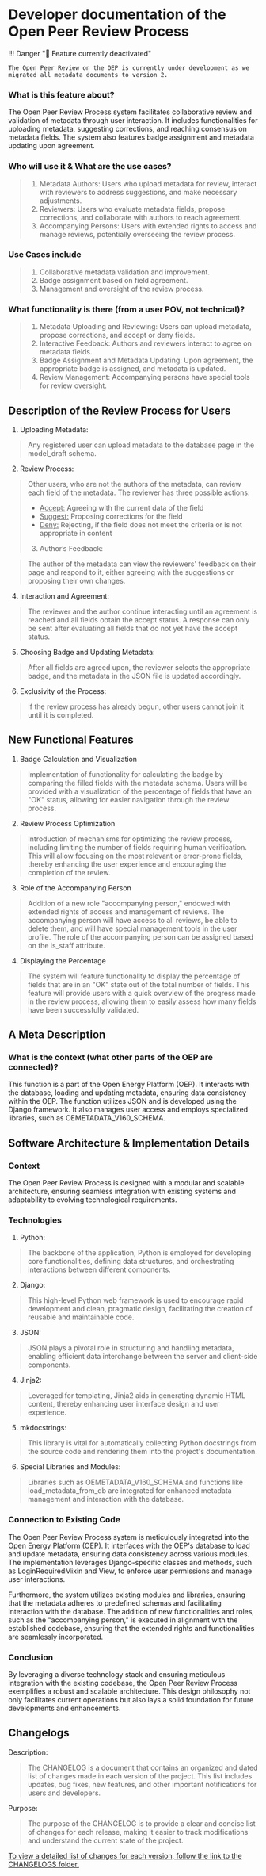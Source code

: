 <!--
SPDX-FileCopyrightText: 2025 Jonas Huber <https://github.com/jh-RLI> © Reiner Lemoine Institut

SPDX-License-Identifier: CC0-1.0
-->

# Developer documentation of the Open Peer Review Process

!!! Danger "🚧 Feature currently deactivated"

    The Open Peer Review on the OEP is currently under development as we migrated all metadata documents to version 2.

### What is this feature about?

The Open Peer Review Process system facilitates collaborative review and validation of metadata through user interaction. It includes functionalities for uploading metadata, suggesting corrections, and reaching consensus on metadata fields. The system also features badge assignment and metadata updating upon agreement.

### Who will use it & What are the use cases?

> 1.  Metadata Authors: Users who upload metadata for review, interact with reviewers to address suggestions, and make necessary adjustments.
> 2.  Reviewers: Users who evaluate metadata fields, propose corrections, and collaborate with authors to reach agreement.
> 3.  Accompanying Persons: Users with extended rights to access and manage reviews, potentially overseeing the review process.

### Use Cases include

> 1.  Collaborative metadata validation and improvement.
> 2.  Badge assignment based on field agreement.
> 3.  Management and oversight of the review process.

### What functionality is there (from a user POV, not technical)?

> 1.  Metadata Uploading and Reviewing: Users can upload metadata, propose corrections, and accept or deny fields.
> 2.  Interactive Feedback: Authors and reviewers interact to agree on metadata fields.
> 3.  Badge Assignment and Metadata Updating: Upon agreement, the appropriate badge is assigned, and metadata is updated.
> 4.  Review Management: Accompanying persons have special tools for review oversight.

## Description of the Review Process for Users

1. Uploading Metadata:

> Any registered user can upload metadata to the database page in the model_draft schema.

2. Review Process:

> Other users, who are not the authors of the metadata, can review each field of the metadata. The reviewer has three possible actions:
>
> - <span style="text-decoration: underline;">Accept:</span> Agreeing with the current data of the field
> - <span style="text-decoration: underline;">Suggest:</span> Proposing corrections for the field
> - <span style="text-decoration: underline;">Deny:</span> Rejecting, if the field does not meet the criteria or is not appropriate in content
>
> 3. Author’s Feedback:

> The author of the metadata can view the reviewers' feedback on their page and respond to it, either agreeing with the suggestions or proposing their own changes.

4. Interaction and Agreement:

> The reviewer and the author continue interacting until an agreement is reached and all fields obtain the accept status. A response can only be sent after evaluating all fields that do not yet have the accept status.

5. Choosing Badge and Updating Metadata:

> After all fields are agreed upon, the reviewer selects the appropriate badge, and the metadata in the JSON file is updated accordingly.

6. Exclusivity of the Process:

> If the review process has already begun, other users cannot join it until it is completed.

## New Functional Features

1. Badge Calculation and Visualization

> Implementation of functionality for calculating the badge by comparing the filled fields with the metadata schema. Users will be provided with a visualization of the percentage of fields that have an "OK" status, allowing for easier navigation through the review process.

2. Review Process Optimization

> Introduction of mechanisms for optimizing the review process, including limiting the number of fields requiring human verification. This will allow focusing on the most relevant or error-prone fields, thereby enhancing the user experience and encouraging the completion of the review.

3. Role of the Accompanying Person

> Addition of a new role "accompanying person," endowed with extended rights of access and management of reviews. The accompanying person will have access to all reviews, be able to delete them, and will have special management tools in the user profile. The role of the accompanying person can be assigned based on the is_staff attribute.

4. Displaying the Percentage

> The system will feature functionality to display the percentage of fields that are in an "OK" state out of the total number of fields. This feature will provide users with a quick overview of the progress made in the review process, allowing them to easily assess how many fields have been successfully validated.

## A Meta Description

### What is the context (what other parts of the OEP are connected)?

This function is a part of the Open Energy Platform (OEP). It interacts with the database, loading and updating metadata, ensuring data consistency within the OEP. The function utilizes JSON and is developed using the Django framework. It also manages user access and employs specialized libraries, such as OEMETADATA_V160_SCHEMA.

## Software Architecture & Implementation Details

### Context

The Open Peer Review Process is designed with a modular and scalable architecture, ensuring seamless integration with existing systems and adaptability to evolving technological requirements.

### Technologies

1. Python:

> The backbone of the application, Python is employed for developing core functionalities, defining data structures, and orchestrating interactions between different components.

2. Django:

> This high-level Python web framework is used to encourage rapid development and clean, pragmatic design, facilitating the creation of reusable and maintainable code.

3. JSON:

> JSON plays a pivotal role in structuring and handling metadata, enabling efficient data interchange between the server and client-side components.

4. Jinja2:

> Leveraged for templating, Jinja2 aids in generating dynamic HTML content, thereby enhancing user interface design and user experience.

5. mkdocstrings:

> This library is vital for automatically collecting Python docstrings from the source code and rendering them into the project's documentation.

6. Special Libraries and Modules:

> Libraries such as OEMETADATA_V160_SCHEMA and functions like load_metadata_from_db are integrated for enhanced metadata management and interaction with the database.

### Connection to Existing Code

The Open Peer Review Process system is meticulously integrated into the Open Energy Platform (OEP). It interfaces with the OEP's database to load and update metadata, ensuring data consistency across various modules. The implementation leverages Django-specific classes and methods, such as LoginRequiredMixin and View, to enforce user permissions and manage user interactions.

Furthermore, the system utilizes existing modules and libraries, ensuring that the metadata adheres to predefined schemas and facilitating interaction with the database. The addition of new functionalities and roles, such as the "accompanying person," is executed in alignment with the established codebase, ensuring that the extended rights and functionalities are seamlessly incorporated.

### Conclusion

By leveraging a diverse technology stack and ensuring meticulous integration with the existing codebase, the Open Peer Review Process exemplifies a robust and scalable architecture. This design philosophy not only facilitates current operations but also lays a solid foundation for future developments and enhancements.

## Changelogs

Description:

> The CHANGELOG is a document that contains an organized and dated list of changes made in each version of the project. This list includes updates, bug fixes, new features, and other important notifications for users and developers.

Purpose:

> The purpose of the CHANGELOG is to provide a clear and concise list of changes for each release, making it easier to track modifications and understand the current state of the project.

[To view a detailed list of changes for each version, follow the link to the CHANGELOGS folder.](https://github.com/OpenEnergyPlatform/oeplatform/tree/develop/versions/changelogs)
